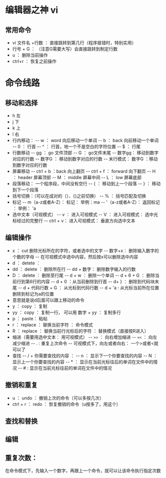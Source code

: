 # 编辑器之神  vi
## 常用命令
- vi 文件名 +行数 ： 直接跳转到第几行（程序报错时，特别实用）
- 行号 + G ： （注意G需要大写）会直接跳转到制定行数
- u ： 删除当前操作
- ctrl+r ： 恢复之前操作

# 命令线路
## 移动和选择
- h 左
- j 下
- k 上
- l 右
- 行内移动：
-- w ： word 向后移动一个单词
-- b ： back 向前移动一个单词
-- 0 ： 行首
-- ^ ： 行首，地一个不是空白的字符位置
-- $ ： 行尾
- 行数移动
-- gg ： go 文件顶部
-- G ： go文件末尾
-- 数字gg： 移动到数字对应的行数
-- 数字G ： 移动到数字对应的行数
-- 末行模式： 数字G ：移动到数字对应的行数
- 屏幕移动
-- ctrl + b ：back 向上翻页
-- ctrl + f ： forward 向下翻页
-- H ： header 屏幕顶部
-- M ： middle 屏幕中间
-- L ： low 屏幕底部
- 段落移动： 一个程序段，中间没有空行
-- { ： 移动到上一个段落
-- } ： 移动到下一个段落
- 括号切换：（可以在成对的（）、{}之前切换）
-- % ： 括号匹配及切换
- 标记
-- m（a-z或者A-Z）： 标记： 举例：ma
-- '（a-z或者A-Z）： 返回标记 ： 举例： 'a
- 选中文本（可视模式）
-- v ： 进入可视模式
-- V ： 进入可视模式： 选中光标经过的完整行
-- ctrl + v： 进入可视模式： 垂直方向选中文本
## 编辑操作
- x ： cut 删除光标所在的字符，或者选中的文字
-- 数字+x： 删除输入数字的个数的字母
-- 在可视模式中选中内容，然后按x可以删除选中内容
- d ： detete ：
- dd ： delete ： 删除所在行
-- dd + 数字： 删除数字输入的行数
- D ： delete ： 删除至行尾
-- d + w ： 删除一个单词
-- d + 6 + G ： 删除当前行到第6行的内容
-- d + 0 ：从当前删除到行首
-- d+ } ： 删除到代码块末尾
-- d + 代码行数 + G ： 从光标到代码行数
-- d + 'a : 从光标当前所在位置删除到标记为a的位置
- 意思就是说d后面可以跟上移动的命令
- y ： copy ： 复制
- yy ： copy ： 复制一行， 可以用 数字 + yy ： 复制多行
- p ： paste： 粘帖
- r ： replace ： 替换当前字符 ： 命令模式
- R ： replace ： 替换当前行光标后的字符 ： 替换模式（直接按R进入）
- 缩进（需要用选中文本： 用可视模式）
-- `>>` ： 向右增加缩进
-- `<<` ： 向左减少缩进
-- . : 重复上次命令
-- 可视模式下，向左或者向右： 一个>或者<就可以了
- 查找
-- / + 你需要查找的内容 ：
-- n ： 显示下一个你要查找的内容
-- N ： 显示上一个你要查找的内容
-- * ： 显示在当前光标往后的单词在文件中的情况
-- # : 显示在当前光标往前的单词在文件中的情况
## 撤销和重复
- u ： undo ： 撤销上次的命令（可以多按几次）
- ctrl + r ： redo ： 恢复撤销的命令（u按多了，用这个）

## 查找和替换

## 编辑

## 重复次数：

在命令模式下，先输入一个数字，再跟上一个命令，就可以让该命令执行指定次数
